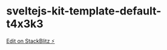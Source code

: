 # sveltejs-kit-template-default-t4x3k3

[Edit on StackBlitz ⚡️](https://stackblitz.com/edit/sveltejs-kit-template-default-t4x3k3)